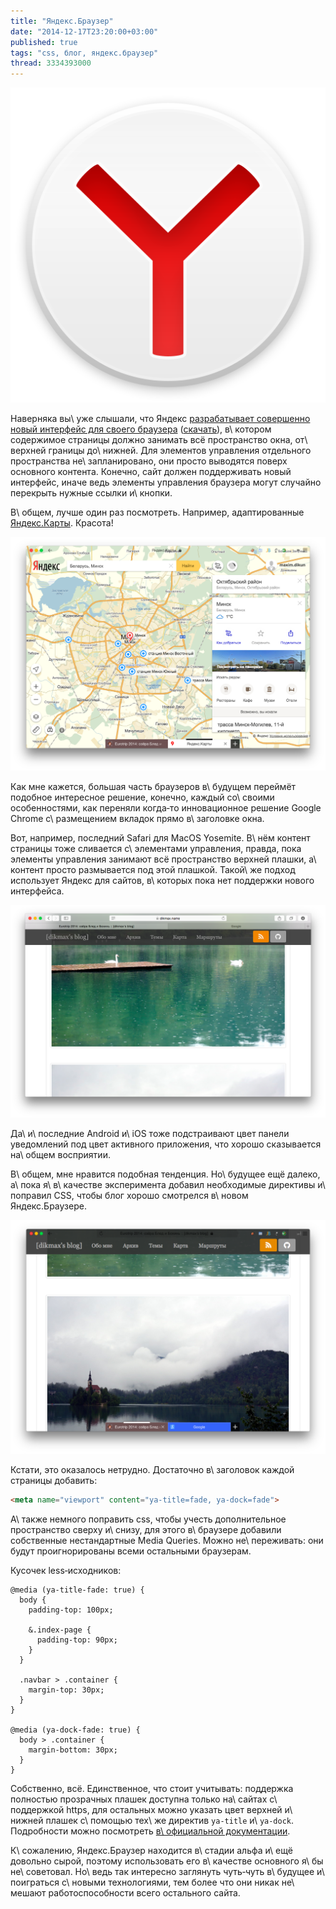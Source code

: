 ```yaml
---
title: "Яндекс.Браузер"
date: "2014-12-17T23:20:00+03:00"
published: true
tags: "css, блог, яндекс.браузер"
thread: 3334393000
---
```


![](/images/3rd-party/yandex-browser-logo.png "Логотип Яндекс.Браузера")

Наверняка вы\ уже слышали, что Яндекс [разрабатывает совершенно новый интерфейс для своего браузера][future]
([скачать][download]), в\ котором содержимое страницы должно занимать всё пространство окна, от\ верхней границы
до\ нижней. Для элементов управления отдельного пространства не\ запланировано, они просто выводятся поверх основного
контента. Конечно, сайт должен поддерживать новый интерфейс, иначе ведь элементы управления браузера могут случайно
перекрыть нужные ссылки и\ кнопки.

<!--more-->

В\ общем, лучше один раз посмотреть. Например, адаптированные [Яндекс.Карты][maps]. Красота!

![Яндекс.Карты в\ новом Яндекс.Браузере](/images/screenshots/yandex-browser-maps.png "Яндекс.Карты в новом Яндекс.Браузере")

Как мне кажется, большая часть браузеров в\ будущем переймёт подобное интересное решение, конечно, каждый со\ своими
особенностями, как переняли когда&#8209;то инновационное решение Google Chrome с\ размещением вкладок прямо в\ заголовке
окна.

Вот, например, последний Safari для MacOS Yosemite. В\ нём контент страницы тоже сливается с\ элементами управления,
правда, пока элементы управления занимают всё пространство верхней плашки, а\ контент просто размывается под этой
плашкой. Такой\ же подход использует Яндекс для сайтов, в\ которых пока нет поддержки нового интерфейса.

![Safari](/images/screenshots/safari-blog.png "Safari")

Да\ и\ последние Android и\ iOS тоже подстраивают цвет панели уведомлений под цвет активного приложения, что хорошо
сказывается на\ общем восприятии.

В\ общем, мне нравится подобная тенденция. Но\ будущее ещё далеко, а\ пока я\ в\ качестве эксперимента добавил
необходимые директивы и\ поправил CSS, чтобы блог хорошо смотрелся в\ новом Яндекс.Браузере.

![\[dikmax’s blog\] и Яндекс.Браузер](/images/screenshots/yandex-browser-blog.png "[dikmax’s blog] и Яндекс.Браузер")

Кстати, это оказалось нетрудно. Достаточно в\ заголовок каждой страницы добавить:

~~~~~html
<meta name="viewport" content="ya-title=fade, ya-dock=fade">
~~~~~

А\ также немного поправить css, чтобы учесть дополнительное пространство сверху и\ снизу, для этого в\ браузере добавили
собственные нестандартные Media Quеries. Можно не\ переживать: они будут проигнорированы всеми остальными браузерам.

Кусочек less&#8209;исходников:

~~~~~less
@media (ya-title-fade: true) {
  body {
    padding-top: 100px;

    &.index-page {
      padding-top: 90px;
    }
  }

  .navbar > .container {
    margin-top: 30px;
  }
}

@media (ya-dock-fade: true) {
  body > .container {
    margin-bottom: 30px;
  }
}
~~~~~

Собственно, всё. Единственное, что стоит учитывать: поддержка полностью прозрачных плашек доступна только на\ сайтах
с\ поддержкой https, для остальных можно указать цвет верхней и\ нижней плашек с\ помощью тех\ же директив `ya-title`
и\ `ya-dock`. Подробности можно посмотреть [в\ официальной документации][docs].

К\ сожалению, Яндекс.Браузер находится в\ стадии альфа и\ ещё довольно сырой, поэтому использовать его в\ качестве
основного я\ бы не\ советовал. Но\ ведь так интересно заглянуть чуть&#8209;чуть в\ будущее и\ поиграться с\ новыми
технологиями, тем более что они никак не\ мешают работоспособности всего остального сайта.

[docs]: https://tech.yandex.ru/browser/transparency/doc/dg/concepts/about-docpage/
[download]: http://browser.yandex.ru/future/
[future]: http://habrahabr.ru/company/yandex/blog/244343/
[maps]: https://maps.yandex.ru/
